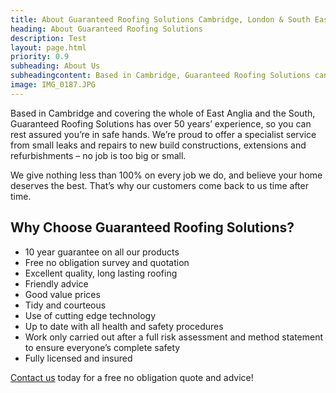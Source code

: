 ```yaml
---
title: About Guaranteed Roofing Solutions Cambridge, London & South East England
heading: About Guaranteed Roofing Solutions
description: Test
layout: page.html
priority: 0.9
subheading: About Us
subheadingcontent: Based in Cambridge, Guaranteed Roofing Solutions can offer you help and advice with any roofing issues you may have. From small leaks and repairs to new build constructions, extensions and refurbishments, no job is too big or small. All work comes with a standard 10 year Guarantee!
image: IMG_0187.JPG
---
```


Based in Cambridge and covering the whole of East Anglia and the South, Guaranteed Roofing Solutions has over 50 years’ experience, so you can rest assured you’re in safe hands. We’re proud to offer a specialist service from small leaks and repairs to new build constructions, extensions and refurbishments – no job is too big or small.

We give nothing less than 100% on every job we do, and believe your home deserves the best. That’s why our customers come back to us time after time.

## Why Choose Guaranteed Roofing Solutions?

* 10 year guarantee on all our products
* Free no obligation survey and quotation
* Excellent quality, long lasting roofing
* Friendly advice
* Good value prices
* Tidy and courteous 
* Use of cutting edge technology
* Up to date with all health and safety procedures
* Work only carried out after a full risk assessment and method statement to ensure everyone’s complete safety
* Fully licensed and insured

[Contact us](/contact) today for a free no obligation quote and advice!